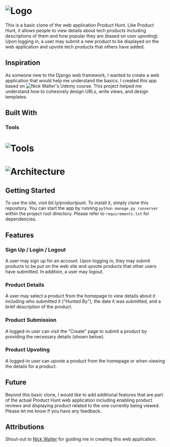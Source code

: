 # ![Logo](https://imgur.com/pS5dKmr.png)

This is a basic clone of the web application Product Hunt. Like Product Hunt, it allows people to view details about tech products including descriptions of them and how popular they are (based on user upvoting). Upon logging in, a user may submit a new product to be displayed on the web application and upvote tech products that others have added.

## Inspiration

As someone new to the Django web framework, I wanted to create a web application that would help me understand the basics. I created this app based on ![Nick Walter's Udemy course](https://www.udemy.com/course/the-ultimate-beginners-guide-to-django-django-2-python-web-dev-website). This project helped me understand how to cohesively design URLs, write views, and design templates.

## Built With

### Tools

# ![Tools](https://imgur.com/wWF1Xac.png)

# ![Architecture](https://imgur.com/TagTPFC.png)

## Getting Started

To use the site, visit bit.ly/productpunt. To install it, simply clone this repository. You can start the app by running `python manage.py runserver` within the project root directory. Please refer to `requirements.txt` for dependencies.

## Features

### **Sign Up / Login / Logout**

A user may sign up for an account. Upon logging in, they may submit products to be put on the web site and upvote products that other users have submitted. In addition, a user may logout.

### **Product Details**

A user may select a product from the homepage to view details about it including who submitted it ("Hunted By"), the date it was submitted, and a brief description of the product.

### **Product Submission**

A logged-in user can visit the "Create" page to submit a product by providing the necessary details (shown below).

### **Product Upvoting**

A logged-in user can upvote a product from the homepage or when viewing the details for a product.

## Future

Beyond this basic clone, I would like to add additional features that are part of the actual Product Hunt web application including enabling product reviews and displaying product related to the one currently being viewed. Please let me know if you have any feedback.

## Attributions

Shout-out to [Nick Walter](https://www.udemy.com/user/nicholaswalter2/) for guiding me in creating this web application.

